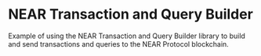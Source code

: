 # NEAR Transaction and Query Builder

Example of using the NEAR Transaction and Query Builder library to build and send transactions and queries to the NEAR Protocol blockchain.